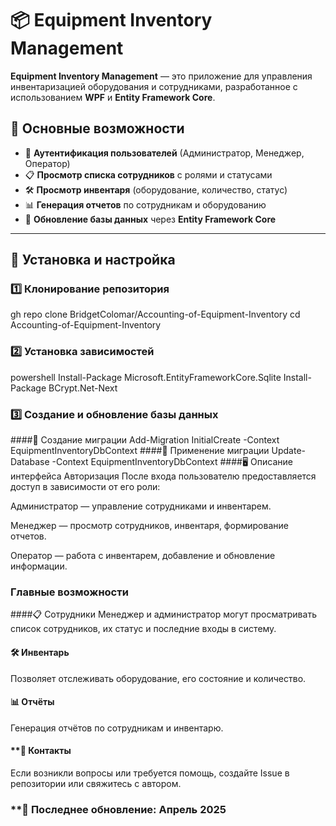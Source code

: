 # 📦 Equipment Inventory Management

**Equipment Inventory Management** — это приложение для управления инвентаризацией оборудования и сотрудниками, разработанное с использованием **WPF** и **Entity Framework Core**.

## 🚀 Основные возможности
- 🔑 **Аутентификация пользователей** (Администратор, Менеджер, Оператор)
- 📋 **Просмотр списка сотрудников** с ролями и статусами
- 🛠 **Просмотр инвентаря** (оборудование, количество, статус)
- 📊 **Генерация отчетов** по сотрудникам и оборудованию
- 🔄 **Обновление базы данных** через **Entity Framework Core**

---

## 🔧 Установка и настройка

### **1️⃣ Клонирование репозитория**
gh repo clone BridgetColomar/Accounting-of-Equipment-Inventory
cd Accounting-of-Equipment-Inventory
### **2️⃣ Установка зависимостей**
powershell
Install-Package Microsoft.EntityFrameworkCore.Sqlite
Install-Package BCrypt.Net-Next
### **3️⃣ Создание и обновление базы данных**
####📌 Создание миграции
Add-Migration InitialCreate -Context EquipmentInventoryDbContext
####📌 Применение миграции
Update-Database -Context EquipmentInventoryDbContext
####🖥️ Описание интерфейса
Авторизация
После входа пользователю предоставляется доступ в зависимости от его роли:

Администратор — управление сотрудниками и инвентарем.

Менеджер — просмотр сотрудников, инвентаря, формирование отчетов.

Оператор — работа с инвентарем, добавление и обновление информации.

### **Главные возможности**
####📋 Сотрудники
Менеджер и администратор могут просматривать список сотрудников, их статус и последние входы в систему.

#### **🛠 Инвентарь**
Позволяет отслеживать оборудование, его состояние и количество.

#### **📊 Отчёты**
Генерация отчётов по сотрудникам и инвентарю.

#### **📌 Контакты
Если возникли вопросы или требуется помощь, создайте Issue в репозитории или свяжитесь с автором.

### **📅 Последнее обновление: Апрель 2025
